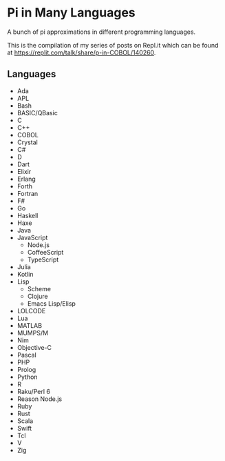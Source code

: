 # Pi in Many Languages
A bunch of pi approximations in different programming languages.

This is the compilation of my series of posts on Repl.it which can be found at https://replit.com/talk/share/p-in-COBOL/140260.

## Languages

* Ada
* APL
* Bash
* BASIC/QBasic
* C
* C++
* COBOL
* Crystal
* C#
* D
* Dart
* Elixir
* Erlang
* Forth
* Fortran
* F#
* Go
* Haskell
* Haxe
* Java
* JavaScript
  - Node.js
  - CoffeeScript
  - TypeScript
* Julia
* Kotlin
* Lisp
  - Scheme
  - Clojure
  - Emacs Lisp/Elisp
* LOLCODE
* Lua
* MATLAB
* MUMPS/M
* Nim
* Objective-C
* Pascal
* PHP
* Prolog
* Python
* R
* Raku/Perl 6
* Reason Node.js
* Ruby
* Rust
* Scala
* Swift
* Tcl
* V
* Zig
